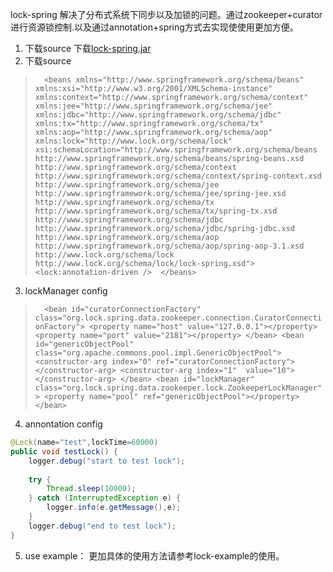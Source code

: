 lock-spring 解决了分布式系统下同步以及加锁的问题。通过zookeeper+curator进行资源锁控制.以及通过annotation+spring方式去实现使使用更加方便。

 1. 下载source
    下载[lock-spring.jar](https://github.com/zouyingchun/lock-spring/blob/developer/lib/lock-spring-1.0.0.jar)
 2. 下载source
>`	<beans xmlns="http://www.springframework.org/schema/beans" 
xmlns:xsi="http://www.w3.org/2001/XMLSchema-instance" xmlns:context="http://www.springframework.org/schema/context" 
xmlns:jee="http://www.springframework.org/schema/jee" xmlns:jdbc="http://www.springframework.org/schema/jdbc" 
xmlns:tx="http://www.springframework.org/schema/tx" xmlns:aop="http://www.springframework.org/schema/aop" 
xmlns:lock="http://www.lock.org/schema/lock" 
xsi:schemaLocation="http://www.springframework.org/schema/beans http://www.springframework.org/schema/beans/spring-beans.xsd 
http://www.springframework.org/schema/context http://www.springframework.org/schema/context/spring-context.xsd 
http://www.springframework.org/schema/jee http://www.springframework.org/schema/jee/spring-jee.xsd 
http://www.springframework.org/schema/tx http://www.springframework.org/schema/tx/spring-tx.xsd 
http://www.springframework.org/schema/jdbc http://www.springframework.org/schema/jdbc/spring-jdbc.xsd 
http://www.springframework.org/schema/aop 
http://www.springframework.org/schema/aop/spring-aop-3.1.xsd 
http://www.lock.org/schema/lock http://www.lock.org/schema/lock/lock-spring.xsd"> 
<lock:annotation-driven /> 
</beans>`
 3. lockManager config
>`	<bean id="curatorConnectionFactory"
		class="org.lock.spring.data.zookeeper.connection.CuratorConnectionFactory">
		<property name="host" value="127.0.0.1"></property>
		<property name="port" value="2181"></property>
	</bean>
	<bean id="genericObjectPool" class="org.apache.commons.pool.impl.GenericObjectPool">
		<constructor-arg index="0" ref="curatorConnectionFactory">
		</constructor-arg>
		<constructor-arg index="1"  value="10">
		</constructor-arg>
	</bean>
	<bean id="lockManager" class="org.lock.spring.data.zookeeper.lock.ZookeeperLockManager">
		<property name="pool" ref="genericObjectPool"></property>
	</bean>`
	
 4. annontation config
```java
@Lock(name="test",lockTime=60000)
public void testLock() {
	logger.debug("start to test lock");
	
	try {
		Thread.sleep(10000);
	} catch (InterruptedException e) {
		logger.info(e.getMessage(),e);
	}
	logger.debug("end to test lock");
}
```
 5. use example：
    更加具体的使用方法请参考lock-example的使用。


